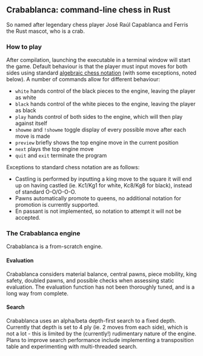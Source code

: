 ## Crabablanca: command-line chess in Rust

So named after legendary chess player José Raúl Capablanca and Ferris the Rust mascot, who is a crab.

### How to play

After compilation, launching the executable in a terminal window will start the game. Default behaviour is that the player must input moves for both sides using standard [algebraic chess notation](https://en.wikipedia.org/wiki/Algebraic_notation_(chess)) (with some exceptions, noted below). A number of commands allow for different behaviour:
* `white` hands control of the black pieces to the engine, leaving the player as white
* `black` hands control of the white pieces to the engine, leaving the player as black
* `play` hands control of both sides to the engine, which will then play against itself
* `showme` and `!showme` toggle display of every possible move after each move is made
* `preview` briefly shows the top engine move in the current position
* `next` plays the top engine move
* `quit` and `exit` terminate the program

Exceptions to standard chess notation are as follows:
* Castling is performed by inputting a king move to the square it will end up on having castled (ie. Kc1/Kg1 for white, Kc8/Kg8 for black), instead of standard O-O/O-O-O.
* Pawns automatically promote to queens, no additional notation for promotion is currently supported.
* En passant is not implemented, so notation to attempt it will not be accepted.

### The Crabablanca engine
Crabablanca is a from-scratch engine.
#### Evaluation
Crabablanca considers material balance, central pawns, piece mobility, king safety, doubled pawns, and possible checks when assessing static evaluation. The evaluation function has not been thoroughly tuned, and is a long way from complete.
#### Search
Crabablanca uses an alpha/beta depth-first search to a fixed depth. Currently that depth is set to 4 ply (ie. 2 moves from each side), which is not a lot - this is limited by the (currently!) rudimentary nature of the engine. Plans to improve search performance include implementing a transposition table and experimenting with multi-threaded search.